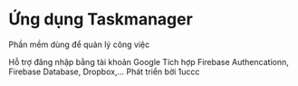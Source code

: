# Ứng dụng Taskmanager

Phần mềm dùng để quản lý công việc

Hỗ trợ đăng nhập bằng tài khoản Google
Tích hợp Firebase Authencationn, Firebase Database, Dropbox,...
Phát triển bời 1uccc
